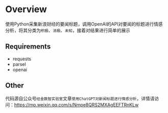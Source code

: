 # Overview

使用Python采集新浪财经的要闻标题，调用OpenAI的API对要闻的标题进行情感分析，将其分类为`积极`、`消极`、`未知`，接着对结果进行简单的展示


## Requirements
- requests
- parsel
- openai

## Other

代码源自公众号`经金数智实验室`文章`使用ChatGPT对新闻标题进行情感分析`，详情请访问：<https://mp.weixin.qq.com/s/Nmpe8QRS2MXAgEEFTRnKLw>